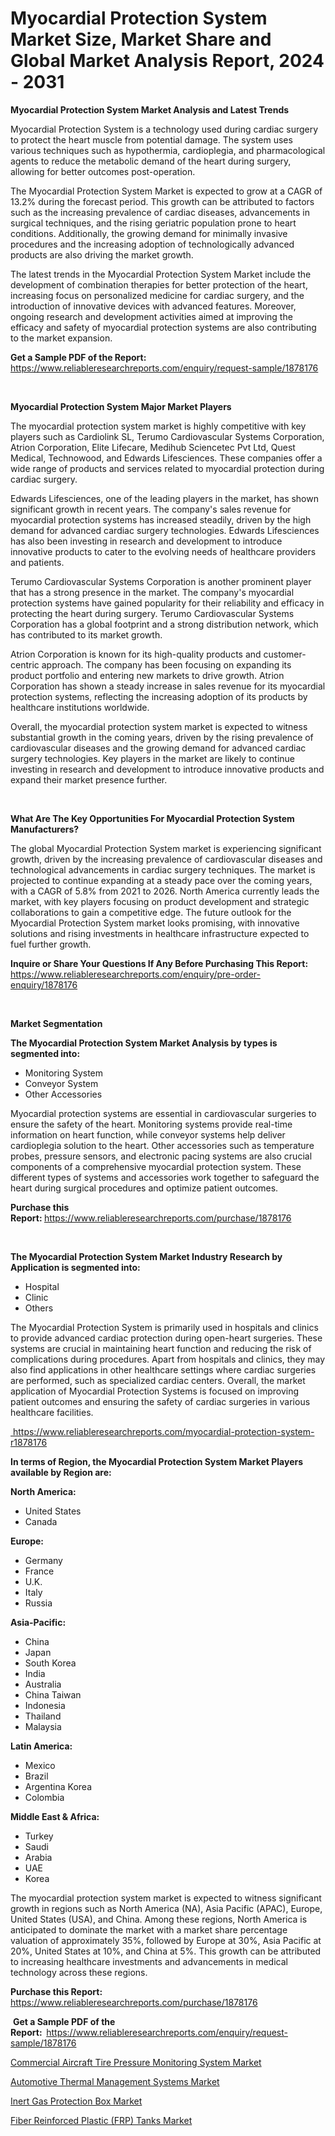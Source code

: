 <p><h1>Myocardial Protection System Market Size, Market Share and Global Market Analysis Report, 2024 - 2031</h1></p><p><strong>Myocardial Protection System Market Analysis and Latest Trends</strong></p>
<p><p>Myocardial Protection System is a technology used during cardiac surgery to protect the heart muscle from potential damage. The system uses various techniques such as hypothermia, cardioplegia, and pharmacological agents to reduce the metabolic demand of the heart during surgery, allowing for better outcomes post-operation.</p><p>The Myocardial Protection System Market is expected to grow at a CAGR of 13.2% during the forecast period. This growth can be attributed to factors such as the increasing prevalence of cardiac diseases, advancements in surgical techniques, and the rising geriatric population prone to heart conditions. Additionally, the growing demand for minimally invasive procedures and the increasing adoption of technologically advanced products are also driving the market growth.</p><p>The latest trends in the Myocardial Protection System Market include the development of combination therapies for better protection of the heart, increasing focus on personalized medicine for cardiac surgery, and the introduction of innovative devices with advanced features. Moreover, ongoing research and development activities aimed at improving the efficacy and safety of myocardial protection systems are also contributing to the market expansion.</p></p>
<p><strong>Get a Sample PDF of the Report:&nbsp;</strong> <a href="https://www.reliableresearchreports.com/enquiry/request-sample/1878176">https://www.reliableresearchreports.com/enquiry/request-sample/1878176</a></p>
<p>&nbsp;</p>
<p><strong>Myocardial Protection System Major Market Players</strong></p>
<p><p>The myocardial protection system market is highly competitive with key players such as Cardiolink SL, Terumo Cardiovascular Systems Corporation, Atrion Corporation, Elite Lifecare, Medihub Sciencetec Pvt Ltd, Quest Medical, Technowood, and Edwards Lifesciences. These companies offer a wide range of products and services related to myocardial protection during cardiac surgery.</p><p>Edwards Lifesciences, one of the leading players in the market, has shown significant growth in recent years. The company's sales revenue for myocardial protection systems has increased steadily, driven by the high demand for advanced cardiac surgery technologies. Edwards Lifesciences has also been investing in research and development to introduce innovative products to cater to the evolving needs of healthcare providers and patients.</p><p>Terumo Cardiovascular Systems Corporation is another prominent player that has a strong presence in the market. The company's myocardial protection systems have gained popularity for their reliability and efficacy in protecting the heart during surgery. Terumo Cardiovascular Systems Corporation has a global footprint and a strong distribution network, which has contributed to its market growth.</p><p>Atrion Corporation is known for its high-quality products and customer-centric approach. The company has been focusing on expanding its product portfolio and entering new markets to drive growth. Atrion Corporation has shown a steady increase in sales revenue for its myocardial protection systems, reflecting the increasing adoption of its products by healthcare institutions worldwide.</p><p>Overall, the myocardial protection system market is expected to witness substantial growth in the coming years, driven by the rising prevalence of cardiovascular diseases and the growing demand for advanced cardiac surgery technologies. Key players in the market are likely to continue investing in research and development to introduce innovative products and expand their market presence further.</p></p>
<p>&nbsp;</p>
<p><strong>What Are The Key Opportunities For Myocardial Protection System Manufacturers?</strong></p>
<p><p>The global Myocardial Protection System market is experiencing significant growth, driven by the increasing prevalence of cardiovascular diseases and technological advancements in cardiac surgery techniques. The market is projected to continue expanding at a steady pace over the coming years, with a CAGR of 5.8% from 2021 to 2026. North America currently leads the market, with key players focusing on product development and strategic collaborations to gain a competitive edge. The future outlook for the Myocardial Protection System market looks promising, with innovative solutions and rising investments in healthcare infrastructure expected to fuel further growth.</p></p>
<p><strong>Inquire or Share Your Questions If Any Before Purchasing This Report:</strong> <a href="https://www.reliableresearchreports.com/enquiry/pre-order-enquiry/1878176">https://www.reliableresearchreports.com/enquiry/pre-order-enquiry/1878176</a></p>
<p>&nbsp;</p>
<p><strong>Market Segmentation</strong></p>
<p><strong>The Myocardial Protection System Market Analysis by types is segmented into:</strong></p>
<p><ul><li>Monitoring System</li><li>Conveyor System</li><li>Other Accessories</li></ul></p>
<p><p>Myocardial protection systems are essential in cardiovascular surgeries to ensure the safety of the heart. Monitoring systems provide real-time information on heart function, while conveyor systems help deliver cardioplegia solution to the heart. Other accessories such as temperature probes, pressure sensors, and electronic pacing systems are also crucial components of a comprehensive myocardial protection system. These different types of systems and accessories work together to safeguard the heart during surgical procedures and optimize patient outcomes.</p></p>
<p><strong>Purchase this Report:&nbsp;</strong><a href="https://www.reliableresearchreports.com/purchase/1878176">https://www.reliableresearchreports.com/purchase/1878176</a></p>
<p>&nbsp;</p>
<p><strong>The Myocardial Protection System Market Industry Research by Application is segmented into:</strong></p>
<p><ul><li>Hospital</li><li>Clinic</li><li>Others</li></ul></p>
<p><p>The Myocardial Protection System is primarily used in hospitals and clinics to provide advanced cardiac protection during open-heart surgeries. These systems are crucial in maintaining heart function and reducing the risk of complications during procedures. Apart from hospitals and clinics, they may also find applications in other healthcare settings where cardiac surgeries are performed, such as specialized cardiac centers. Overall, the market application of Myocardial Protection Systems is focused on improving patient outcomes and ensuring the safety of cardiac surgeries in various healthcare facilities.</p></p>
<p><a href="https://www.reliableresearchreports.com/myocardial-protection-system-r1878176">&nbsp;https://www.reliableresearchreports.com/myocardial-protection-system-r1878176</a></p>
<p><strong>In terms of Region, the Myocardial Protection System Market Players available by Region are:</strong></p>
<p>
    <p> <strong> North America: </strong>
        <ul>
            <li>United States</li>
            <li>Canada</li>
        </ul>
        </p> 
    <p> <strong> Europe: </strong>
        <ul>
            <li>Germany</li>
            <li>France</li>
            <li>U.K.</li>
            <li>Italy</li>
            <li>Russia</li>
        </ul>
        </p> 
    <p> <strong> Asia-Pacific: </strong>
        <ul>
            <li>China</li>
            <li>Japan</li>
            <li>South Korea</li>
            <li>India</li>
            <li>Australia</li>
            <li>China Taiwan</li>
            <li>Indonesia</li>
            <li>Thailand</li>
            <li>Malaysia</li>
        </ul>
        </p> 
    <p> <strong> Latin America: </strong>
        <ul>
            <li>Mexico</li>
            <li>Brazil</li>
            <li>Argentina Korea</li>
            <li>Colombia</li>
        </ul>
        </p> 
    <p> <strong> Middle East & Africa: </strong>
        <ul>
            <li>Turkey</li>
            <li>Saudi</li>
            <li>Arabia</li>
            <li>UAE</li>
            <li>Korea</li>
        </ul>
    </p>
    </p>
<p><p>The myocardial protection system market is expected to witness significant growth in regions such as North America (NA), Asia Pacific (APAC), Europe, United States (USA), and China. Among these regions, North America is anticipated to dominate the market with a market share percentage valuation of approximately 35%, followed by Europe at 30%, Asia Pacific at 20%, United States at 10%, and China at 5%. This growth can be attributed to increasing healthcare investments and advancements in medical technology across these regions.</p></p>
<p><strong>Purchase this Report: </strong><a href="https://www.reliableresearchreports.com/purchase/1878176">https://www.reliableresearchreports.com/purchase/1878176</a></p>
<p>&nbsp;<strong>Get a Sample PDF of the Report:&nbsp;&nbsp;</strong><a href="https://www.reliableresearchreports.com/enquiry/request-sample/1878176">https://www.reliableresearchreports.com/enquiry/request-sample/1878176</a></p>
<p><strong></strong></p>
<p><p><a href="https://github.com/mabutironaldo/Market-Research-Report-List-5/blob/main/commercial-aircraft-tire-pressure-monitoring-system-market.md">Commercial Aircraft Tire Pressure Monitoring System Market</a></p><p><a href="https://www.linkedin.com/pulse/deep-dive-automotive-thermal-management-systems-market-itstrends-qpkmf">Automotive Thermal Management Systems Market</a></p><p><a href="https://github.com/Paul14Anderson63/Market-Research-Report-List-5/blob/main/inert-gas-protection-box-market.md">Inert Gas Protection Box Market</a></p><p><a href="https://www.linkedin.com/pulse/fiber-reinforced-plastic-frp-tanks-market-ndash-industry-efcuf">Fiber Reinforced Plastic (FRP) Tanks Market</a></p></p>